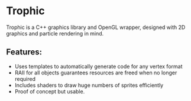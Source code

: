 # Trophic
Trophic is a C++ graphics library and OpenGL wrapper, designed with 2D graphics and particle rendering in mind.

## Features:
- Uses templates to automatically generate code for any vertex format
- RAII for all objects guarantees resources are freed when no longer required
- Includes shaders to draw huge numbers of sprites efficiently
- Proof of concept but usable.
